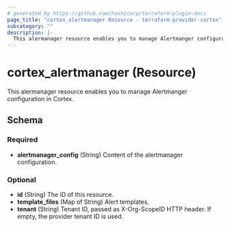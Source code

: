 ```yaml
---
# generated by https://github.com/hashicorp/terraform-plugin-docs
page_title: "cortex_alertmanager Resource - terraform-provider-cortex"
subcategory: ""
description: |-
  This alermanager resource enables you to manage Alertmanger configuration in Cortex.
---
```


# cortex_alertmanager (Resource)

This alermanager resource enables you to manage Alertmanger configuration in Cortex.



<!-- schema generated by tfplugindocs -->
## Schema

### Required

- **alertmanager_config** (String) Content of the alertmanager configuration.

### Optional

- **id** (String) The ID of this resource.
- **template_files** (Map of String) Alert templates.
- **tenant** (String) Tenant ID, passed as X-Org-ScopeID HTTP header. If empty, the provider tenant ID is used.


